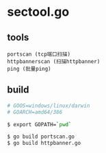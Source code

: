 # sectool.go

## tools
```
portscan (tcp端口扫描)
httpbannerscan (扫描httpbanner)
ping (批量ping)
```

## build
```bash
# GOOS=windows/linux/darwin
# GOARCH=amd64/386 

$ export GOPATH=`pwd`

$ go build portscan.go
$ go build httpbanner.go
```

